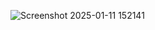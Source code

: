 ![Screenshot 2025-01-11 152141](https://github.com/user-attachments/assets/ca50d1f7-a4f9-43da-988b-d63ad18986e3)
